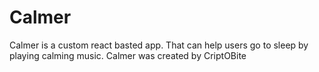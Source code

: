 # Calmer
Calmer is a custom react basted app. That can help users go to sleep by playing calming music. 
Calmer was created by CriptOBite
